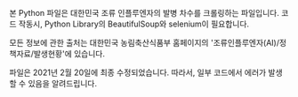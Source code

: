 본 Python 파일은 대한민국 조류 인플루엔자의 발병 차수를 크롤링하는 파일입니다.
코드 작동시, Python Library의 BeautifulSoup와 selenium이 필요합니다.

모든 정보에 관한 출처는 대한민국 농림축산식품부 홈페이지의 '조류인플루엔자(AI)/정책자료/발생현황'에 있습니다.

파일은 2021년 2월 20일에 최종 수정되었습니다. 따라서, 일부 코드에서 에러가 발생할 수 있음을 알려드립니다.
